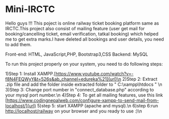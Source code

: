 # Mini-IRCTC

Hello guys !!! This poject is online railway ticket booking platform same as IRCTC.This project also consist of mailing feature (user get mail for booking/cancelling ticket, email verification, tatkal booking) which helped me to get extra marks.I have deleted all bookings and user details, you need to add them.

Front-end: HTML, JavaScript,PHP, Bootstrap3,CSS
Backend: MySQL

To run this project properly on your system, you need to do following steps:

1)Step 1: Install XAMPP.[https://www.youtube.com/watch?v=-f8N4FEQWyY&t=526s&ab_channel=edureka%21](url)\n
2)Step 2: Extract .zip file and add the folder inside extracted folder to " C:\xampp\htdocs " \n
3)Step 3: Change port number in "connect_database.php" according to your mysql port number.\n
4)Step 4: To get all mailing features, use this link [https://www.codingnepalweb.com/configure-xampp-to-send-mail-from-localhost/](url)
5)step 5: start XAMPP (apache and mysql).\n
6)step 6:run [http://localhost/railway](url) on your browser and you ready to use :)\n
          
